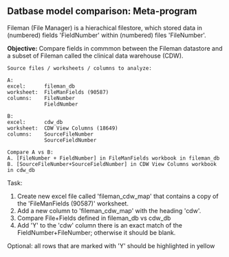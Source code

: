 
## Datbase model comparison: Meta-program

Fileman (File Manager) is a hierachical filestore, which stored data in  (numbered) fields 'FieldNumber' within (numbered) files 'FileNumber'.

__Objective:__ Compare fields in commmon between the Fileman datastore and a subset of Fileman called the clinical data warehouse (CDW).

```text
Source files / worksheets / columns to analyze:

A:
excel:      fileman_db
worksheet:  FileManFields (90587)
columns:    FileNumber
            FieldNumber

B:
excel:      cdw_db
worksheet:  CDW View Columns (18649)
columns:    SourceFileNumber
            SourceFieldNumber

Compare A vs B:
A. [FileNumber + FieldNumber] in FileManFields workbook in fileman_db
B. [SourceFileNumber+SourceFieldNumber] in CDW View Columns workbook in cdw_db

```

Task:
1. Create new excel file called 'fileman_cdw_map' that contains a copy of the 'FileManFields (90587)' worksheet.  
2. Add a new column to 'fileman_cdw_map'  with the heading 'cdw'.   
3. Compare File+Fields defined in fileman_db vs cdw_db
4. Add 'Y' to the 'cdw' column there is an exact match of the FieldNumber+FileNumber; otherwise it should be blank.

Optional: all rows that are marked with 'Y' should be highlighted in yellow


